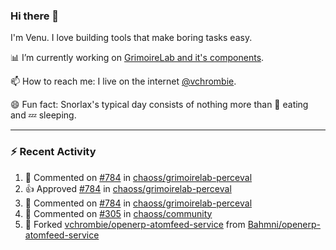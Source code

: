 ### Hi there 👋

I'm Venu. I love building tools that make boring tasks easy.

📊 I’m currently working on [GrimoireLab and it's components](https://chaoss.github.io/grimoirelab).

📫 How to reach me: I live on the internet [@vchrombie](https://www.google.co.in/search?q=vchrombie).

😄 Fun fact: Snorlax's typical day consists of nothing more than :doughnut: eating and :zzz: sleeping.

---

### :zap: Recent Activity

<!--RECENT_ACTIVITY:start-->
1. 💬 Commented on [#784](https://github.com/chaoss/grimoirelab-perceval/pull/784#issuecomment-1136837139) in [chaoss/grimoirelab-perceval](https://github.com/chaoss/grimoirelab-perceval)
2. 👍 Approved [#784](https://github.com/chaoss/grimoirelab-perceval/pull/784#pullrequestreview-984296015) in [chaoss/grimoirelab-perceval](https://github.com/chaoss/grimoirelab-perceval)
3. 💬 Commented on [#784](https://github.com/chaoss/grimoirelab-perceval/pull/784#issuecomment-1136825596) in [chaoss/grimoirelab-perceval](https://github.com/chaoss/grimoirelab-perceval)
4. 💬 Commented on [#305](https://github.com/chaoss/community/issues/305#issuecomment-1136769572) in [chaoss/community](https://github.com/chaoss/community)
5. 🔱 Forked [vchrombie/openerp-atomfeed-service](https://github.com/vchrombie/openerp-atomfeed-service) from [Bahmni/openerp-atomfeed-service](https://github.com/Bahmni/openerp-atomfeed-service)
<!--RECENT_ACTIVITY:end-->

<!--
**vchrombie/vchrombie** is a ✨ _special_ ✨ repository because its `README.md` (this file) appears on your GitHub profile.

Here are some ideas to get you started:

- 🔭 I’m currently working on ...
- 🌱 I’m currently learning ...
- 👯 I’m looking to collaborate on ...
- 🤔 I’m looking for help with ...
- 💬 Ask me about ...
- 📫 How to reach me: ...
- 😄 Pronouns: ...
- ⚡ Fun fact: ...
-->
